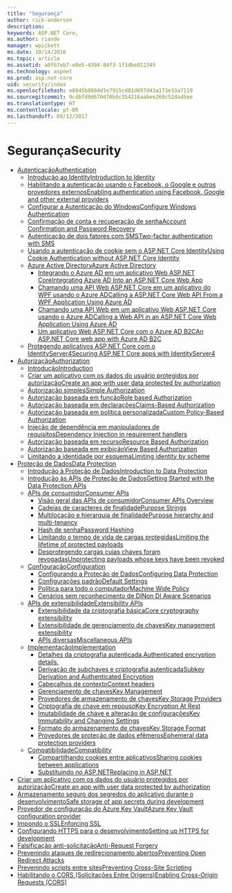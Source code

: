 ```yaml
---
title: "Segurança"
author: rick-anderson
description: 
keywords: ASP.NET Core,
ms.author: riande
manager: wpickett
ms.date: 10/14/2016
ms.topic: article
ms.assetid: a8fb7eb7-e0e5-4394-84f3-1f1dbe012345
ms.technology: aspnet
ms.prod: asp.net-core
uid: security/index
ms.openlocfilehash: e8045b8804d1e7915cd81d697d43a173e33a7119
ms.sourcegitcommit: 9cdbfd0d670d70b9c354216aabee260c52dad5ee
ms.translationtype: HT
ms.contentlocale: pt-BR
ms.lasthandoff: 09/12/2017
---
```

# <a name="security"></a><span data-ttu-id="1edd9-103">Segurança</span><span class="sxs-lookup"><span data-stu-id="1edd9-103">Security</span></span>

*   [<span data-ttu-id="1edd9-104">Autenticação</span><span class="sxs-lookup"><span data-stu-id="1edd9-104">Authentication</span></span>](authentication/index.md)
    *   [<span data-ttu-id="1edd9-105">Introdução ao Identity</span><span class="sxs-lookup"><span data-stu-id="1edd9-105">Introduction to Identity</span></span>](authentication/identity.md)
    *   [<span data-ttu-id="1edd9-106">Habilitando a autenticação usando o Facebook, o Google e outros provedores externos</span><span class="sxs-lookup"><span data-stu-id="1edd9-106">Enabling authentication using Facebook, Google and other external providers</span></span>](authentication/social/index.md)
    * [<span data-ttu-id="1edd9-107">Configurar a Autenticação do Windows</span><span class="sxs-lookup"><span data-stu-id="1edd9-107">Configure Windows Authentication</span></span>](authentication/windowsauth.md)
    *   [<span data-ttu-id="1edd9-108">Confirmação de conta e recuperação de senha</span><span class="sxs-lookup"><span data-stu-id="1edd9-108">Account Confirmation and Password Recovery</span></span>](authentication/accconfirm.md)
    *   [<span data-ttu-id="1edd9-109">Autenticação de dois fatores com SMS</span><span class="sxs-lookup"><span data-stu-id="1edd9-109">Two-factor authentication with SMS</span></span>](authentication/2fa.md) 
    *   [<span data-ttu-id="1edd9-110">Usando a autenticação de cookie sem o ASP.NET Core Identity</span><span class="sxs-lookup"><span data-stu-id="1edd9-110">Using Cookie Authentication without ASP.NET Core Identity</span></span>](authentication/cookie.md)
    *   [<span data-ttu-id="1edd9-111">Azure Active Directory</span><span class="sxs-lookup"><span data-stu-id="1edd9-111">Azure Active Directory</span></span>](authentication/azure-active-directory/index.md)
        *   [<span data-ttu-id="1edd9-112">Integrando o Azure AD em um aplicativo Web ASP.NET Core</span><span class="sxs-lookup"><span data-stu-id="1edd9-112">Integrating Azure AD Into an ASP.NET Core Web App</span></span>](https://azure.microsoft.com/documentation/samples/active-directory-dotnet-webapp-openidconnect-aspnetcore/)
        *   [<span data-ttu-id="1edd9-113">Chamando uma API Web ASP.NET Core em um aplicativo do WPF usando o Azure AD</span><span class="sxs-lookup"><span data-stu-id="1edd9-113">Calling a ASP.NET Core Web API From a WPF Application Using Azure AD</span></span>](https://azure.microsoft.com/documentation/samples/active-directory-dotnet-native-aspnetcore/)
        *   [<span data-ttu-id="1edd9-114">Chamando uma API Web em um aplicativo Web ASP.NET Core usando o Azure AD</span><span class="sxs-lookup"><span data-stu-id="1edd9-114">Calling a Web API in an ASP.NET Core Web Application Using Azure AD</span></span>](https://azure.microsoft.com/documentation/samples/active-directory-dotnet-webapp-webapi-openidconnect-aspnetcore/)
        *   [<span data-ttu-id="1edd9-115">Um aplicativo Web ASP.NET Core com o Azure AD B2C</span><span class="sxs-lookup"><span data-stu-id="1edd9-115">An ASP.NET Core web app with Azure AD B2C</span></span>](https://azure.microsoft.com/resources/samples/active-directory-b2c-dotnetcore-webapp/)
    *   [<span data-ttu-id="1edd9-116">Protegendo aplicativos ASP.NET Core com o IdentityServer4</span><span class="sxs-lookup"><span data-stu-id="1edd9-116">Securing ASP.NET Core apps with IdentityServer4</span></span>](https://identityserver4.readthedocs.io)
*   [<span data-ttu-id="1edd9-117">Autorização</span><span class="sxs-lookup"><span data-stu-id="1edd9-117">Authorization</span></span>](authorization/index.md)
    *   [<span data-ttu-id="1edd9-118">Introdução</span><span class="sxs-lookup"><span data-stu-id="1edd9-118">Introduction</span></span>](authorization/introduction.md)
    *   [<span data-ttu-id="1edd9-119">Criar um aplicativo com os dados do usuário protegidos por autorização</span><span class="sxs-lookup"><span data-stu-id="1edd9-119">Create an app with user data protected by authorization</span></span>](xref:security/authorization/secure-data)
    *   [<span data-ttu-id="1edd9-120">Autorização simples</span><span class="sxs-lookup"><span data-stu-id="1edd9-120">Simple Authorization</span></span>](authorization/simple.md)
    *   [<span data-ttu-id="1edd9-121">Autorização baseada em função</span><span class="sxs-lookup"><span data-stu-id="1edd9-121">Role based Authorization</span></span>](authorization/roles.md)
    *   [<span data-ttu-id="1edd9-122">Autorização baseada em declarações</span><span class="sxs-lookup"><span data-stu-id="1edd9-122">Claims-Based Authorization</span></span>](authorization/claims.md)
    *   [<span data-ttu-id="1edd9-123">Autorização baseada em política personalizada</span><span class="sxs-lookup"><span data-stu-id="1edd9-123">Custom Policy-Based Authorization</span></span>](authorization/policies.md)
    *   [<span data-ttu-id="1edd9-124">Injeção de dependência em manipuladores de requisitos</span><span class="sxs-lookup"><span data-stu-id="1edd9-124">Dependency Injection in requirement handlers</span></span>](authorization/dependencyinjection.md)
    *   [<span data-ttu-id="1edd9-125">Autorização baseada em recurso</span><span class="sxs-lookup"><span data-stu-id="1edd9-125">Resource Based Authorization</span></span>](authorization/resourcebased.md)
    *   [<span data-ttu-id="1edd9-126">Autorização baseada em exibição</span><span class="sxs-lookup"><span data-stu-id="1edd9-126">View Based Authorization</span></span>](authorization/views.md)
    *   [<span data-ttu-id="1edd9-127">Limitando a identidade por esquema</span><span class="sxs-lookup"><span data-stu-id="1edd9-127">Limiting identity by scheme</span></span>](authorization/limitingidentitybyscheme.md)
*   [<span data-ttu-id="1edd9-128">Proteção de Dados</span><span class="sxs-lookup"><span data-stu-id="1edd9-128">Data Protection</span></span>](data-protection/index.md)
    *   [<span data-ttu-id="1edd9-129">Introdução à Proteção de Dados</span><span class="sxs-lookup"><span data-stu-id="1edd9-129">Introduction to Data Protection</span></span>](data-protection/introduction.md)
    *   [<span data-ttu-id="1edd9-130">Introdução às APIs de Proteção de Dados</span><span class="sxs-lookup"><span data-stu-id="1edd9-130">Getting Started with the Data Protection APIs</span></span>](data-protection/using-data-protection.md)
    *   [<span data-ttu-id="1edd9-131">APIs de consumidor</span><span class="sxs-lookup"><span data-stu-id="1edd9-131">Consumer APIs</span></span>](data-protection/consumer-apis/index.md)
        *   [<span data-ttu-id="1edd9-132">Visão geral das APIs de consumidor</span><span class="sxs-lookup"><span data-stu-id="1edd9-132">Consumer APIs Overview</span></span>](data-protection/consumer-apis/overview.md)
        *   [<span data-ttu-id="1edd9-133">Cadeias de caracteres de finalidade</span><span class="sxs-lookup"><span data-stu-id="1edd9-133">Purpose Strings</span></span>](data-protection/consumer-apis/purpose-strings.md)
        *   [<span data-ttu-id="1edd9-134">Multilocação e hierarquia de finalidade</span><span class="sxs-lookup"><span data-stu-id="1edd9-134">Purpose hierarchy and multi-tenancy</span></span>](data-protection/consumer-apis/purpose-strings-multitenancy.md)
        *   [<span data-ttu-id="1edd9-135">Hash de senha</span><span class="sxs-lookup"><span data-stu-id="1edd9-135">Password Hashing</span></span>](data-protection/consumer-apis/password-hashing.md)
        *   [<span data-ttu-id="1edd9-136">Limitando o tempo de vida de cargas protegidas</span><span class="sxs-lookup"><span data-stu-id="1edd9-136">Limiting the lifetime of protected payloads</span></span>](data-protection/consumer-apis/limited-lifetime-payloads.md)
        *   [<span data-ttu-id="1edd9-137">Desprotegendo cargas cujas chaves foram revogadas</span><span class="sxs-lookup"><span data-stu-id="1edd9-137">Unprotecting payloads whose keys have been revoked</span></span>](data-protection/consumer-apis/dangerous-unprotect.md)
    *   [<span data-ttu-id="1edd9-138">Configuração</span><span class="sxs-lookup"><span data-stu-id="1edd9-138">Configuration</span></span>](data-protection/configuration/index.md)
        *   [<span data-ttu-id="1edd9-139">Configurando a Proteção de Dados</span><span class="sxs-lookup"><span data-stu-id="1edd9-139">Configuring Data Protection</span></span>](data-protection/configuration/overview.md)
        *   [<span data-ttu-id="1edd9-140">Configurações padrão</span><span class="sxs-lookup"><span data-stu-id="1edd9-140">Default Settings</span></span>](data-protection/configuration/default-settings.md)
        *   [<span data-ttu-id="1edd9-141">Política para todo o computador</span><span class="sxs-lookup"><span data-stu-id="1edd9-141">Machine Wide Policy</span></span>](data-protection/configuration/machine-wide-policy.md)
        *   [<span data-ttu-id="1edd9-142">Cenários sem reconhecimento de DI</span><span class="sxs-lookup"><span data-stu-id="1edd9-142">Non DI Aware Scenarios</span></span>](data-protection/configuration/non-di-scenarios.md)
    *   [<span data-ttu-id="1edd9-143">APIs de extensibilidade</span><span class="sxs-lookup"><span data-stu-id="1edd9-143">Extensibility APIs</span></span>](data-protection/extensibility/index.md)
        *   [<span data-ttu-id="1edd9-144">Extensibilidade da criptografia básica</span><span class="sxs-lookup"><span data-stu-id="1edd9-144">Core cryptography extensibility</span></span>](data-protection/extensibility/core-crypto.md)
        *   [<span data-ttu-id="1edd9-145">Extensibilidade de gerenciamento de chaves</span><span class="sxs-lookup"><span data-stu-id="1edd9-145">Key management extensibility</span></span>](data-protection/extensibility/key-management.md)
        *   [<span data-ttu-id="1edd9-146">APIs diversas</span><span class="sxs-lookup"><span data-stu-id="1edd9-146">Miscellaneous APIs</span></span>](data-protection/extensibility/misc-apis.md)
    *   [<span data-ttu-id="1edd9-147">Implementação</span><span class="sxs-lookup"><span data-stu-id="1edd9-147">Implementation</span></span>](data-protection/implementation/index.md)
        *   [<span data-ttu-id="1edd9-148">Detalhes da criptografia autenticada.</span><span class="sxs-lookup"><span data-stu-id="1edd9-148">Authenticated encryption details.</span></span>](data-protection/implementation/authenticated-encryption-details.md)
        *   [<span data-ttu-id="1edd9-149">Derivação de subchaves e criptografia autenticada</span><span class="sxs-lookup"><span data-stu-id="1edd9-149">Subkey Derivation and Authenticated Encryption</span></span>](data-protection/implementation/subkeyderivation.md)
        *   [<span data-ttu-id="1edd9-150">Cabeçalhos de contexto</span><span class="sxs-lookup"><span data-stu-id="1edd9-150">Context headers</span></span>](data-protection/implementation/context-headers.md)
        *   [<span data-ttu-id="1edd9-151">Gerenciamento de chaves</span><span class="sxs-lookup"><span data-stu-id="1edd9-151">Key Management</span></span>](data-protection/implementation/key-management.md)
        *   [<span data-ttu-id="1edd9-152">Provedores de armazenamento de chaves</span><span class="sxs-lookup"><span data-stu-id="1edd9-152">Key Storage Providers</span></span>](data-protection/implementation/key-storage-providers.md)
        *   [<span data-ttu-id="1edd9-153">Criptografia de chave em repouso</span><span class="sxs-lookup"><span data-stu-id="1edd9-153">Key Encryption At Rest</span></span>](data-protection/implementation/key-encryption-at-rest.md)
        *   [<span data-ttu-id="1edd9-154">Imutabilidade de chave e alteração de configurações</span><span class="sxs-lookup"><span data-stu-id="1edd9-154">Key Immutability and Changing Settings</span></span>](data-protection/implementation/key-immutability.md)
        *   [<span data-ttu-id="1edd9-155">Formato do armazenamento de chaves</span><span class="sxs-lookup"><span data-stu-id="1edd9-155">Key Storage Format</span></span>](data-protection/implementation/key-storage-format.md)
        *   [<span data-ttu-id="1edd9-156">Provedores de proteção de dados efêmeros</span><span class="sxs-lookup"><span data-stu-id="1edd9-156">Ephemeral data protection providers</span></span>](data-protection/implementation/key-storage-ephemeral.md)
    *   [<span data-ttu-id="1edd9-157">Compatibilidade</span><span class="sxs-lookup"><span data-stu-id="1edd9-157">Compatibility</span></span>](data-protection/compatibility/index.md)
        *   [<span data-ttu-id="1edd9-158">Compartilhando cookies entre aplicativos</span><span class="sxs-lookup"><span data-stu-id="1edd9-158">Sharing cookies between applications</span></span>](data-protection/compatibility/cookie-sharing.md)
        *   [<span data-ttu-id="1edd9-159">Substituindo <machineKey> no ASP.NET</span><span class="sxs-lookup"><span data-stu-id="1edd9-159">Replacing <machineKey> in ASP.NET</span></span>](data-protection/compatibility/replacing-machinekey.md)
*   [<span data-ttu-id="1edd9-160">Criar um aplicativo com os dados do usuário protegidos por autorização</span><span class="sxs-lookup"><span data-stu-id="1edd9-160">Create an app with user data protected by authorization</span></span>](xref:security/authorization/secure-data)
*   [<span data-ttu-id="1edd9-161">Armazenamento seguro dos segredos do aplicativo durante o desenvolvimento</span><span class="sxs-lookup"><span data-stu-id="1edd9-161">Safe storage of app secrets during development</span></span>](app-secrets.md)
*   [<span data-ttu-id="1edd9-162">Provedor de configuração do Azure Key Vault</span><span class="sxs-lookup"><span data-stu-id="1edd9-162">Azure Key Vault configuration provider</span></span>](key-vault-configuration.md)
*   [<span data-ttu-id="1edd9-163">Impondo o SSL</span><span class="sxs-lookup"><span data-stu-id="1edd9-163">Enforcing SSL</span></span>](enforcing-ssl.md)
*   [<span data-ttu-id="1edd9-164">Configurando HTTPS para o desenvolvimento</span><span class="sxs-lookup"><span data-stu-id="1edd9-164">Setting up HTTPS for development</span></span>](https.md)
*   [<span data-ttu-id="1edd9-165">Falsificação anti-solicitação</span><span class="sxs-lookup"><span data-stu-id="1edd9-165">Anti-Request Forgery</span></span>](anti-request-forgery.md)
*   [<span data-ttu-id="1edd9-166">Prevenindo ataques de redirecionamento abertos</span><span class="sxs-lookup"><span data-stu-id="1edd9-166">Preventing Open Redirect Attacks</span></span>](preventing-open-redirects.md)
*   [<span data-ttu-id="1edd9-167">Prevenindo scripts entre sites</span><span class="sxs-lookup"><span data-stu-id="1edd9-167">Preventing Cross-Site Scripting</span></span>](cross-site-scripting.md)
*   [<span data-ttu-id="1edd9-168">Habilitando o CORS (Solicitações Entre Origens)</span><span class="sxs-lookup"><span data-stu-id="1edd9-168">Enabling Cross-Origin Requests (CORS)</span></span>](cors.md)
